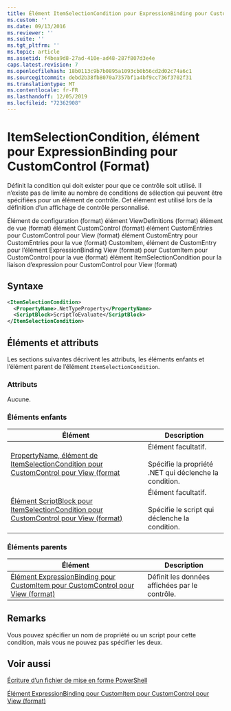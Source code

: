 ```yaml
---
title: Élément ItemSelectionCondition pour ExpressionBinding pour CustomControl (format) | Microsoft Docs
ms.custom: ''
ms.date: 09/13/2016
ms.reviewer: ''
ms.suite: ''
ms.tgt_pltfrm: ''
ms.topic: article
ms.assetid: f4bea9d8-27ad-410e-ad48-287f807d3e4e
caps.latest.revision: 7
ms.openlocfilehash: 18b0113c9b7b0895a1093cb0b56cd2d02c74a6c1
ms.sourcegitcommit: debd2b38fb8070a7357bf1a4bf9cc736f3702f31
ms.translationtype: MT
ms.contentlocale: fr-FR
ms.lasthandoff: 12/05/2019
ms.locfileid: "72362908"
---
```

# <a name="itemselectioncondition-element-for-expressionbinding-for-customcontrol-format"></a>ItemSelectionCondition, élément pour ExpressionBinding pour CustomControl (Format)

Définit la condition qui doit exister pour que ce contrôle soit utilisé. Il n’existe pas de limite au nombre de conditions de sélection qui peuvent être spécifiées pour un élément de contrôle. Cet élément est utilisé lors de la définition d’un affichage de contrôle personnalisé.

Élément de configuration (format) élément ViewDefinitions (format) élément de vue (format) élément CustomControl (format) élément CustomEntries pour CustomControl pour View (format) élément CustomEntry pour CustomEntries pour la vue (format) CustomItem, élément de CustomEntry pour l’élément ExpressionBinding View (format) pour CustomItem pour CustomControl pour la vue (format) élément ItemSelectionCondition pour la liaison d’expression pour CustomControl pour View (format)

## <a name="syntax"></a>Syntaxe

```xml
<ItemSelectionCondition>
  <PropertyName>.NetTypeProperty</PropertyName>
  <ScriptBlock>ScriptToEvaluate</ScriptBlock>
</ItemSelectionCondition>
```

## <a name="attributes-and-elements"></a>Éléments et attributs

Les sections suivantes décrivent les attributs, les éléments enfants et l’élément parent de l’élément `ItemSelectionCondition`.

### <a name="attributes"></a>Attributs

Aucune.

### <a name="child-elements"></a>Éléments enfants

|Élément|Description|
|-------------|-----------------|
|[PropertyName, élément de ItemSelectionCondition pour CustomControl pour View (format](./propertyname-element-for-itemselectioncondition-for-customcontrol-for-view-format.md)|Élément facultatif.<br /><br /> Spécifie la propriété .NET qui déclenche la condition.|
|[Élément ScriptBlock pour ItemSelectionCondition pour CustomControl pour View (format)](./scriptblock-element-for-itemselectioncondition-for-customcontrol-for-view-format.md)|Élément facultatif.<br /><br /> Spécifie le script qui déclenche la condition.|

### <a name="parent-elements"></a>Éléments parents

|Élément|Description|
|-------------|-----------------|
|[Élément ExpressionBinding pour CustomItem pour CustomControl pour View (format)](./expressionbinding-element-for-customitem-for-customcontrol-for-view-format.md)|Définit les données affichées par le contrôle.|

## <a name="remarks"></a>Remarks

Vous pouvez spécifier un nom de propriété ou un script pour cette condition, mais vous ne pouvez pas spécifier les deux.

## <a name="see-also"></a>Voir aussi

[Écriture d’un fichier de mise en forme PowerShell](./writing-a-powershell-formatting-file.md)

[Élément ExpressionBinding pour CustomItem pour CustomControl pour View (format)](./expressionbinding-element-for-customitem-for-customcontrol-for-view-format.md)
